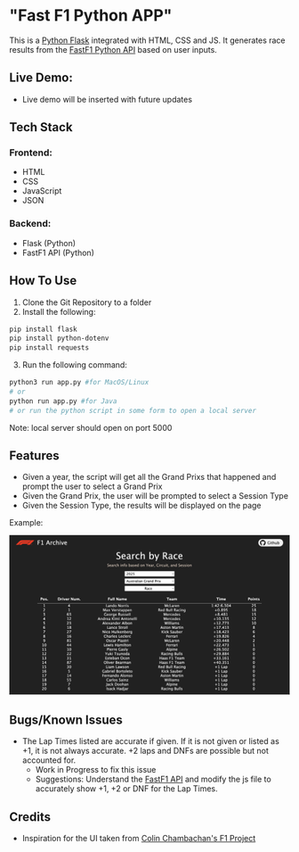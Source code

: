 # "Fast F1 Python APP"

This is a [Python Flask](https://flask.palletsprojects.com/en/stable/) integrated with HTML, CSS and JS. It generates race results from the [FastF1 Python API](https://docs.fastf1.dev/) based on user inputs.

## Live Demo:

- Live demo will be inserted with future updates

## Tech Stack

### Frontend:

- HTML
- CSS
- JavaScript
- JSON

### Backend:

- Flask (Python)
- FastF1 API (Python)

## How To Use

1. Clone the Git Repository to a folder
2. Install the following:

```bash
pip install flask
pip install python-dotenv
pip install requests
```

3. Run the following command:

```bash
python3 run app.py #for MacOS/Linux
# or
python run app.py #for Java
# or run the python script in some form to open a local server
```

Note: local server should open on port 5000

## Features

- Given a year, the script will get all the Grand Prixs that happened and prompt the user to select a Grand Prix
- Given the Grand Prix, the user will be prompted to select a Session Type
- Given the Session Type, the results will be displayed on the page

Example:

<img alt="Example Image" src="https://github.com/yuvanadarsh/fastf1-api-project/blob/main/src/static/assets/example.png">

## Bugs/Known Issues

- The Lap Times listed are accurate if given. If it is not given or listed as +1, it is not always accurate. +2 laps and DNFs are possible but not accounted for.
  - Work in Progress to fix this issue
  - Suggestions: Understand the [FastF1 API](https://docs.fastf1.dev/) and modify the js file to accurately show +1, +2 or DNF for the Lap Times.

## Credits

- Inspiration for the UI taken from [Colin Chambachan's F1 Project](https://github.com/colinchambachan/f1-archive)
